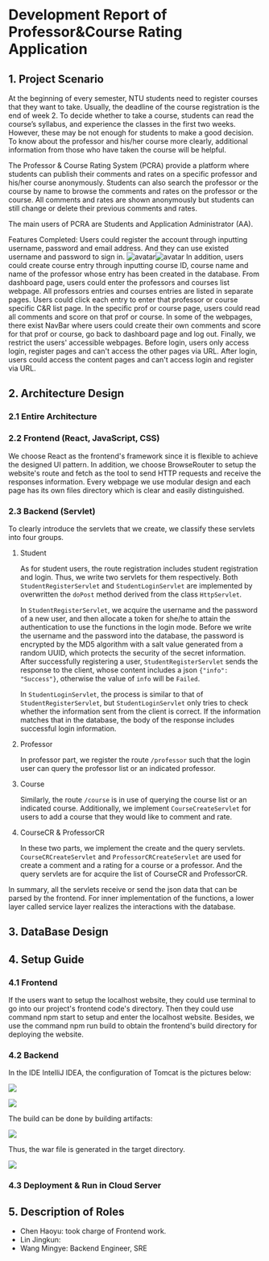 # Development Report of Professor&Course Rating Application

## 1. Project Scenario

At the beginning of every semester, NTU students need to register courses that they want to take. Usually, the deadline of the course registration is the end of week 2. To decide whether to take a course, students can read the course’s syllabus, and experience the classes in the first two weeks. However, these may be not enough for students to make a good decision. To know about the professor and his/her course more clearly, additional information from those who have taken the course will be helpful.

The Professor & Course Rating System (PCRA) provide a platform where students can publish their comments and rates on a specific professor and his/her course anonymously. Students can also search the professor or the course by name to browse the comments and rates on the professor or the course. All comments and rates are shown anonymously but students can still change or delete their previous comments and rates.

The main users of PCRA are Students and Application Administrator (AA).

Features Completed:
Users could register the account through inputting username, password and email address. And they can use existed username and password to sign in.
![avatar](Report_image/login.png)![avatar](Report_image/register.png)
In addition, users could create course entry through inputting course ID, course name and name of the professor whose entry has been created in the database.
From dashboard page, users could enter the professors and courses list webpage. All professors entries and courses entries are listed in separate pages. Users could click each entry to enter that professor or course specific C&R list page.
In the specific prof or course page, users could read all comments and score on that prof or course.
In some of the webpages, there exist NavBar where users could create their own comments and score for that prof or course, go back to dashboard page and log out.
Finally, we restrict the users' accessible webpages. Before login, users only access login, register pages and can't access the other pages via URL. After login, users could access the content pages and can't access login and register via URL.

## 2. Architecture Design

### 2.1 Entire Architecture

### 2.2 Frontend (React, JavaScript, CSS)
We choose React as the frontend's framework since it is flexible to achieve the designed UI pattern. In addition, we choose BrowseRouter to setup the website's route and fetch as the tool to send HTTP requests and receive the responses information. Every webpage we use modular design and each page has its own files directory which is clear and easily distinguished.

### 2.3 Backend (Servlet)
To clearly introduce the servlets that we create, we classify these servlets into four groups.

1. Student

   As for student users, the route registration includes student registration and login. Thus, we write two servlets for them respectively. Both `StudentRegisterServlet` and `StudentLoginServlet` are implemented by overwritten the `doPost` method derived from the class `HttpServlet`.

   In `StudentRegisterServlet`, we acquire the username and the password of a new user, and then allocate a token for she/he to attain the authentication to use the functions in the login mode. Before we write the username and the password into the database, the password is encrypted by the MD5 algorithm with a salt value generated from a random UUID, which protects the security of the secret information. After successfully registering a user, `StudentRegisterServlet` sends the response to the client, whose content includes a json `{"info": "Success"}`, otherwise the value of `info` will be `Failed`.

   In `StudentLoginServlet`, the process is similar to that of `StudentRegisterServlet`, but `StudentLoginServlet` only tries to check whether the information sent from the client is correct. If the information matches that in the database, the body of the response includes successful login information.

2. Professor

   In professor part, we register the route `/professor` such that the login user can query the professor list or an indicated professor. 
   
3. Course
   
   Similarly, the route `/course` is in use of querying the course list or an indicated course. Additionally, we implement `CourseCreateServlet` for users to add a course that they would like to comment and rate.
   
4. CourseCR & ProfessorCR

   In these two parts, we implement the create and the query servlets. `CourseCRCreateServlet` and `ProfessorCRCreateServlet` are used for create a comment and a rating for a course or a professor. And the query servlets are for acquire the list of CourseCR and ProfessorCR.

In summary, all the servlets receive or send the json data that can be parsed by the frontend. For inner implementation of the functions, a lower layer called service layer realizes the interactions with the database.

## 3. DataBase Design


## 4. Setup Guide

### 4.1 Frontend
If the users want to setup the localhost website, they could use terminal to go into our project's frontend code's directory. Then they could use command npm start to setup and enter the localhost website. Besides, we use the command npm run build to obtain the frontend's build directory for deploying the website.

### 4.2 Backend
In the IDE IntelliJ IDEA, the configuration of Tomcat is the pictures below:

![](Report_image/tomcat-config.png)

![](Report_image/tomcat-config1.png)

The build can be done by building artifacts:

![](Report_image/build-artifact.png)

Thus, the war file is generated in the target directory.

![](Report_image/backend-war.png)

### 4.3 Deployment & Run in Cloud Server


## 5. Description of Roles

- Chen Haoyu: took charge of Frontend work.  
- Lin Jingkun:
- Wang Mingye: Backend Engineer, SRE
